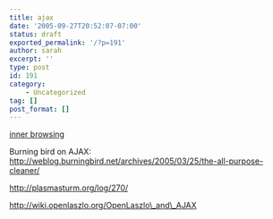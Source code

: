 ```yaml
---
title: ajax
date: '2005-09-27T20:52:07-07:00'
status: draft
exported_permalink: '/?p=191'
author: sarah
excerpt: ''
type: post
id: 191
category:
    - Uncategorized
tag: []
post_format: []
---
```

[inner browsing](http://devedge-temp.mozilla.org/viewsource/2003/inner-browsing/index_en.html)

Burning bird on AJAX:  
http://weblog.burningbird.net/archives/2005/03/25/the-all-purpose-cleaner/

http://plasmasturm.org/log/270/

http://wiki.openlaszlo.org/OpenLaszlo\_and\_AJAX